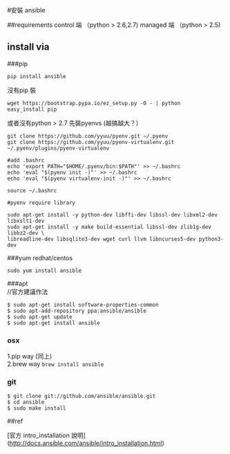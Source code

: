 
#安裝 ansible

##requirements
control 端 （python > 2.6,2.7)
managed 端 （python > 2.5)

## install via

###pip

`pip install ansible`

沒有pip 裝
```
wget https://bootstrap.pypa.io/ez_setup.py -O - | python
easy_install pip
```

或者沒有python > 2.7 先裝pyenvs (越搞越大？）
```
git clone https://github.com/yyuu/pyenv.git ~/.pyenv
git clone https://github.com/yyuu/pyenv-virtualenv.git ~/.pyenv/plugins/pyenv-virtualenv

#add .bashrc
echo 'export PATH="$HOME/.pyenv/bin:$PATH"' >> ~/.bashrc
echo 'eval "$(pyenv init -)"' >> ~/.bashrc
echo 'eval "$(pyenv virtualenv-init -)"' >> ~/.bashrc

source ~/.bashrc

#pyenv require library

sudo apt-get install -y python-dev libffi-dev libssl-dev libxml2-dev libxslt1-dev
sudo apt-get install -y make build-essential libssl-dev zlib1g-dev libbz2-dev \
libreadline-dev libsqlite3-dev wget curl llvm libncurses5-dev python3-dev
```


###yum redhat/centos

 `sudo yum install ansible`

###apt  
//官方建議作法
```
$ sudo apt-get install software-properties-common
$ sudo apt-add-repository ppa:ansible/ansible
$ sudo apt-get update
$ sudo apt-get install ansible
```

### osx

1.pip way (同上)  
2.brew way `brew install ansible`

### git 
```
$ git clone git://github.com/ansible/ansible.git
$ cd ansible
$ sudo make install
```

##ref

[官方 intro_installation 說明] (http://docs.ansible.com/ansible/intro_installation.html)
